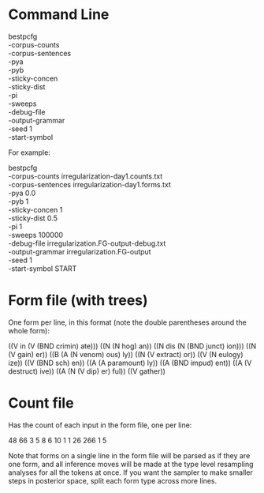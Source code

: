 # Command Line

bestpcfg \
    -corpus-counts <count-file> \
    -corpus-sentences <form-file> \
    -pya <Pitman-Yor-a-parameter>\
    -pyb <Pitman-Yor-b-parameter> \
    -sticky-concen <sticky-parameter>\
    -sticky-dist <sticky-distribution>\
    -pi <pi-parameter> \
    -sweeps <number-of-sweeps> \
    -debug-file <debug-file> \
    -output-grammar <output-grammar> \
    -seed 1 \
    -start-symbol <start-symbol>

For example:

bestpcfg \
    -corpus-counts irregularization-day1.counts.txt \
    -corpus-sentences irregularization-day1.forms.txt \
    -pya 0.0 \
    -pyb 1 \
    -sticky-concen 1 \
    -sticky-dist 0.5 \
    -pi 1 \
    -sweeps 100000 \
    -debug-file irregularization.FG-output-debug.txt \
    -output-grammar irregularization.FG-output \
    -seed 1 \
    -start-symbol START

# Form file (with trees)
One form per line, in this format (note the double parentheses around
the whole form):

((V in (V (BND crimin) ate)))
((N (N hog) an))
((N dis (N (BND junct) ion)))
((N (V gain) er))
((B (A (N venom) ous) ly))
((N (V extract) or))
((V (N eulogy) ize))
((V (BND sch) en))
((A (A paramount) ly))
((A (BND impud) ent))
((A (V destruct) ive))
((A (N (V dip) er) ful))
((V gather))

# Count file
Has the count of each input in the form file, one per line:

48
66
3
5
8
6
10
1
1
26
266
1
5

Note that forms on a single line in the form file will be parsed as if
they are one form, and all inference moves will be made at the type
level resampling analyses for all the tokens at once. If you want the
sampler to make smaller steps in posterior space, split each form type
across more lines.
